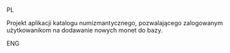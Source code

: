 PL

Projekt aplikacji katalogu numizmantycznego, pozwalającego zalogowanym użytkowanikom na dodawanie nowych monet do bazy.

ENG

